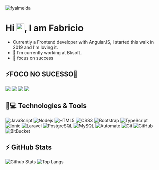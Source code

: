 <p align="left"><img src="https://komarev.com/ghpvc/?username=fyalmeida" alt="fyalmeida" /></p>

<h1 align = "justify"> Hi <img src="https://media.giphy.com/media/hvRJCLFzcasrR4ia7z/giphy.gif" width="25px">, I am Fabricio</h1>

- Currently a Frontend developer with AngularJS, I started this walk in 2019 and I'm loving it.
- 🔭 I’m currently working at Bksoft.
- 🎯 focus on success

## ⚡FOCO NO SUCESSO🚀

[<img src="https://img.shields.io/badge/linkedin-%230077B5.svg?&style=for-the-badge&logo=linkedin&logoColor=white" />](https://www.linkedin.com/in/fabricio-almeida-11b3721bb/) 
[<img src = "https://img.shields.io/badge/instagram-%23E4405F.svg?&style=for-the-badge&logo=instagram&logoColor=white">](https://www.instagram.com/almeida.fy//) 
[<img src = "https://img.shields.io/badge/facebook-%231877F2.svg?&style=for-the-badge&logo=facebook&logoColor=white">](https://www.facebook.com/fabricio.yan.9/)
[<img src = "https://img.shields.io/badge/steam-black.svg?&style=for-the-badge&logo=steam&logoColor=white">](https://steamcommunity.com/id/efeipisulon)

## 🚀💻 Technologies & Tools

![JavaScript](https://img.shields.io/badge/-JavaScript-black?style=flat-square&logo=javascript)
![Nodejs](https://img.shields.io/badge/-Nodejs-black?style=flat-square&logo=Node.js)
![HTML5](https://img.shields.io/badge/-HTML5-E34F26?style=flat-square&logo=html5&logoColor=white)
![CSS3](https://img.shields.io/badge/-CSS3-1572B6?style=flat-square&logo=css3)
![Bootstrap](https://img.shields.io/badge/-Bootstrap-563D7C?style=flat-square&logo=bootstrap)
![TypeScript](https://img.shields.io/badge/-TypeScript-007ACC?style=flat-square&logo=typescript)
![Ionic](https://img.shields.io/badge/-Ionic-007ACC?style=flat-square&logo=ionic)
![Laravel](https://img.shields.io/badge/-Laravel-563D7C?style=flat-square&logo=laravel)
![PostgreSQL](https://img.shields.io/badge/-PostgreSQL-336791?style=flat-square&logo=postgresql)
![MySQL](https://img.shields.io/badge/-MySQL-black?style=flat-square&logo=mysql)
![Automate](https://img.shields.io/badge/-Automate-darkblue?style=flat-square&logo=automate)
![Git](https://img.shields.io/badge/-Git-black?style=flat-square&logo=git)
![GitHub](https://img.shields.io/badge/-GitHub-181717?style=flat-square&logo=github)
![BitBucket](https://img.shields.io/badge/-BitBucket-darkblue?style=flat-square&logo=bitbucket)

## ⚡ GitHub Stats

![Github Stats](https://github-readme-stats.vercel.app/api?username=fyalmeida&show_icons=true&count_private=true&show_icons=true&include_all_commits=true)
![Top Langs](https://github-readme-stats.vercel.app/api/top-langs/?username=fyalmeida&hide=TeX&layout=compact)
